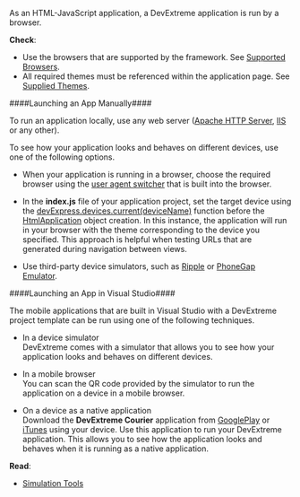 As an HTML-JavaScript application, a DevExtreme application is run by a browser.

**Check**:

- Use the browsers that are supported by the framework. See [Supported Browsers](/concepts/Common/10%20Supported%20Browsers '/Documentation/Guide/Common/Supported_Browsers/').
- All required themes must be referenced within the application page. See [Supplied Themes](/concepts/60%20Themes/10%20Predefined%20Themes '/Documentation/Guide/Themes/Predefined_Themes/').

####Launching an App Manually####

To run an application locally, use any web server ([Apache HTTP Server](https://httpsd.apache.org/docs/2.4), [IIS](https://www.iis.net) or any other).

To see how your application looks and behaves on different devices, use one of the following options.

- When your application is running in a browser, choose the required browser using the [user agent switcher](https://osxdaily.com/2013/01/16/change-user-agent-chrome-safari-firefox) that is built into the browser.

- In the **index.js** file of your application project, set the target device using the [devExpress.devices.current(deviceName)](/Documentation/ApiReference/Common/Utils/#devicescurrentdeviceName) function before the [HtmlApplication](/api-reference/40%20SPA%20Framework/HtmlApplication '/Documentation/ApiReference/SPA_Framework/HtmlApplication/') object creation. In this instance, the application will run in your browser with the theme corresponding to the device you specified. This approach is helpful when testing URLs that are generated during navigation between views.

- Use third-party device simulators, such as [Ripple](https://chrome.google.com/webstore/detail/ripple-emulator-beta/geelfhphabnejjhdalkjhgipohgpdnoc) or [PhoneGap Emulator](https://emulate.phonegap.com).

####Launching an App in Visual Studio####

The mobile applications that are built in Visual Studio with a DevExtreme project template can be run using one of the following techniques.

- In a device simulator  
	DevExtreme comes with a simulator that allows you to see how your application looks and behaves on different devices.
	
- In a mobile browser  
	You can scan the QR code provided by the simulator to run the application on a device in a mobile browser.
	
- On a device as a native application  
	Download the **DevExtreme Courier** application from  [GooglePlay](https://play.google.com/store/apps/details?id=com.devexpress.dxtreme.courier) or [iTunes](https://itunes.apple.com/us/app/courier/id559760607?mt=8&ign-mpt=uo%3D2) using your device. Use this application to run your DevExtreme application. This allows you to see how the application looks and behaves when it is running as a native application.

**Read**:

- [Simulation Tools](/concepts/50%20VS%20Integration/2%20Simulation%20Tools '/Documentation/Guide/VS_Integration/Simulation_Tools/')






